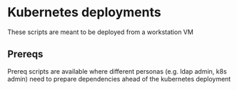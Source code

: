 # Kubernetes deployments

These scripts are meant to be deployed from a workstation VM

## Prereqs

Prereq scripts are available where different personas (e.g. ldap admin, k8s admin) need to prepare dependencies ahead of the kubernetes deployment